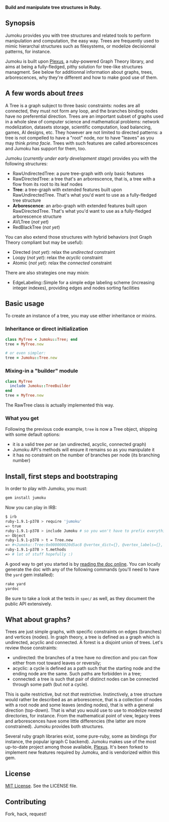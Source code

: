 **Build and manipulate tree structures in Ruby.**

## Synopsis

Jumoku provides you with tree structures and related tools to perform manipulation and computation, the easy way. Trees are frequently used to mimic hierarchal structures such as filesystems, or modelize decisionnal patterns, for instance.

Jumoku is built upon [Plexus](http://github.com/chikamichi/plexus "Plexus on Github"), a ruby-powered Graph Theory library, and aims at being a fully-fledged, pithy solution for tree-like structures managment. See below for additionnal information about graphs, trees, arborescences, why they're different and how to make good use of them.

## A few words about *trees*

A Tree is a graph subject to three basic constraints: nodes are all connected, they must not form any loop, and the branches binding nodes have no preferential direction. Trees are an important subset of graphs used in a whole slew of computer science and mathematical problems: network modelization, datasets storage, scientific computation, load balancing, games, AI designs, etc. They however are not limited to directed patterns: a tree is not compelled to have a "root" node, nor to have "leaves" as you may think *prima facie*. Trees with such features are called arborescences and Jumoku has support for them, too.

Jumoku (*currently under early development stage*) provides you with the following structures:

* RawUndirectedTree: a pure tree-graph with only basic features
* RawDirectedTree: a tree that's an arborescence, that is, a tree with a flow from its root to its leaf nodes
* **Tree**: a tree-graph with extended features built upon RawUndirectedTree. That's what you'd want to use as a fully-fledged tree structure
* **Arborescence**: an arbo-graph with extended features built upon RawDirectedTree. That's what you'd want to use as a fully-fledged arborescence structure
* AVLTree (*not yet*)
* RedBlackTree (*not yet*)

You can also extend those structures with hybrid behaviors (not Graph Theory compliant but may be useful):

* Directed (*not yet*): relax the *undirected* constraint
* Loopy (*not yet*): relax the *acyclic* constraint
* Atomic (*not yet*): relax the *connected* constraint

There are also strategies one may mixin:

* EdgeLabeling::Simple for a simple edge labeling scheme (increasing integer indexes), providing edges and nodes sorting facilities

## Basic usage

To create an instance of a tree, you may use either inheritance or mixins.

### Inheritance or direct initialization

``` ruby
class MyTree < Jumoku::Tree; end
tree = MyTree.new

# or even simpler:
tree = Jumoku::Tree.new
```

### Mixing-in a "builder" module

``` ruby
class MyTree
  include Jumoku::TreeBuilder
end
tree = MyTree.new
```

The RawTree class is actually implemented this way.

### What you get

Following the previous code example, `tree` is now a Tree object, shipping with some default options:

* it is a valid tree *per se* (an undirected, acyclic, connected graph)
* Jumoku API's methods will ensure it remains so as you manipulate it
* it has no constraint on the number of branches per node (its branching number)

## Install, first steps and bootstraping

In order to play with Jumoku, you must:

``` bash
gem install jumoku
```

Now you can play in IRB:

``` bash
$ irb
ruby-1.9.1-p378 > require 'jumoku'
=> true
ruby-1.9.1-p378 > include Jumoku # so you won't have to prefix everything with "Jumoku::"
=> Object
ruby-1.9.1-p378 > t = Tree.new
=> #<Jumoku::Tree:0x000000020d5ac8 @vertex_dict={}, @vertex_labels={}, @edge_labels={}, @allow_loops=false, @parallel_edges=false, @edgelist_class=Set>
ruby-1.9.1-p378 > t.methods
=> # lot of stuff hopefully :)
```

A good way to get you started is by [reading the doc online](http://rdoc.info/projects/chikamichi/jumoku "Jumoku on rdoc.info"). You can locally generate the doc with any of the following commands (you'll need to have the `yard` gem installed):

``` bash
rake yard
yardoc
```

Be sure to take a look at the tests in `spec/` as well, as they document the public API extensively.

## What about graphs?

Trees are just simple graphs, with specific constraints on edges (branches) and vertices (nodes). In graph theory, a tree is defined as a graph which is undirected, acyclic and connected. A forest is a disjoint union of trees. Let's review those constraints:

* undirected: the branches of a tree have no direction and you can flow either from root toward leaves or reversily;
* acyclic: a cycle is defined as a path such that the starting node and the ending node are the same. Such paths are forbidden in a tree;
* connected: a tree is such that pair of distinct nodes can be connected through some path (but *not* a cycle).

This is quite restrictive, but not *that* restrictive. Instinctively, a tree structure would rather be described as an arborescence, that is a collection of nodes with a root node and some leaves (ending nodes), that is with a general direction (top-down). That is what you would use to use to modelize nested directories, for instance. From the mathematical point of view, legacy trees and arborescences have some little differencies (the latter are more constrained). Jumoku provides both structures.

Several ruby graph libraries exist, some pure-ruby, some as bindings (for instance, the popular igraph C backend). Jumoku makes use of the most up-to-date project among those available, [Plexus](http://github.com/chikamichi/plexus "Plexus on Github"). It's been forked to implement new features required by Jumoku, and is vendorized within this gem.

## License

[MIT License](http://en.wikipedia.org/wiki/MIT_License). See the LICENSE file.

## Contributing

Fork, hack, request!

